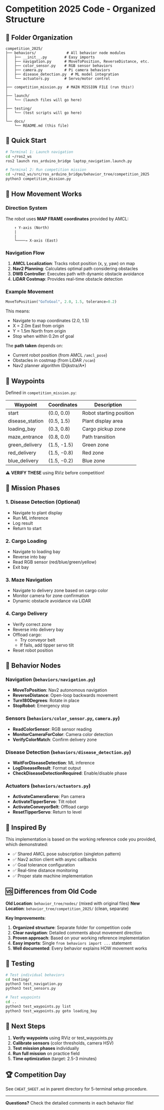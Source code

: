 # Competition 2025 Code - Organized Structure

## 📁 Folder Organization

```
competition_2025/
├── behaviors/              # All behavior node modules
│   ├── __init__.py        # Easy imports
│   ├── navigation.py      # MoveToPosition, ReverseDistance, etc.
│   ├── color_sensor.py    # RGB sensor behaviors
│   ├── camera.py          # Pi camera behaviors
│   ├── disease_detection.py  # ML model integration
│   └── actuators.py       # Servo/motor control
│
├── competition_mission.py  # MAIN MISSION FILE (run this!)
│
├── launch/
│   └── (launch files will go here)
│
├── testing/
│   └── (test scripts will go here)
│
└── docs/
    └── README.md (this file)
```

## 🚀 Quick Start

```bash
# Terminal 1: Launch navigation
cd ~/ros2_ws
ros2 launch ros_arduino_bridge laptop_navigation.launch.py

# Terminal 2: Run competition mission
cd ~/ros2_ws/src/ros_arduino_bridge/behavior_tree/competition_2025
python3 competition_mission.py
```

## 🧭 How Movement Works

### Direction System

The robot uses **MAP FRAME coordinates** provided by AMCL:

```
    ↑ Y-axis (North)
    |
    |
    └────→ X-axis (East)
```

### Navigation Flow

1. **AMCL Localization**: Tracks robot position (x, y, yaw) on map
2. **Nav2 Planning**: Calculates optimal path considering obstacles
3. **DWB Controller**: Executes path with dynamic obstacle avoidance
4. **LiDAR Costmap**: Provides real-time obstacle detection

### Example Movement

```python
MoveToPosition("GoToGoal", 2.0, 1.5, tolerance=0.2)
```

This means:

- Navigate to map coordinates (2.0, 1.5)
- X = 2.0m East from origin
- Y = 1.5m North from origin
- Stop when within 0.2m of goal

The **path taken** depends on:

- Current robot position (from AMCL `/amcl_pose`)
- Obstacles in costmap (from LiDAR `/scan`)
- Nav2 planner algorithm (Dijkstra/A\*)

## 📍 Waypoints

Defined in `competition_mission.py`:

| Waypoint        | Coordinates | Description             |
| --------------- | ----------- | ----------------------- |
| start           | (0.0, 0.0)  | Robot starting position |
| disease_station | (0.5, 1.5)  | Plant display area      |
| loading_bay     | (0.3, 0.8)  | Cargo pickup zone       |
| maze_entrance   | (0.8, 0.0)  | Path transition         |
| green_delivery  | (1.5, -1.5) | Green zone              |
| red_delivery    | (1.5, -0.8) | Red zone                |
| blue_delivery   | (1.5, -0.2) | Blue zone               |

⚠️ **VERIFY THESE** using RViz before competition!

## 🎯 Mission Phases

### 1. Disease Detection (Optional)

- Navigate to plant display
- Run ML inference
- Log result
- Return to start

### 2. Cargo Loading

- Navigate to loading bay
- Reverse into bay
- Read RGB sensor (red/blue/green/yellow)
- Exit bay

### 3. Maze Navigation

- Navigate to delivery zone based on cargo color
- Monitor camera for zone confirmation
- Dynamic obstacle avoidance via LiDAR

### 4. Cargo Delivery

- Verify correct zone
- Reverse into delivery bay
- Offload cargo:
  - Try conveyor belt
  - If fails, add tipper servo tilt
- Reset robot position

## 🔧 Behavior Nodes

### Navigation (`behaviors/navigation.py`)

- **MoveToPosition**: Nav2 autonomous navigation
- **ReverseDistance**: Open-loop backwards movement
- **Turn180Degrees**: Rotate in place
- **StopRobot**: Emergency stop

### Sensors (`behaviors/color_sensor.py`, `camera.py`)

- **ReadColorSensor**: RGB sensor reading
- **MonitorCameraForColor**: Camera color detection
- **VerifyColorMatch**: Confirm delivery zone

### Disease Detection (`behaviors/disease_detection.py`)

- **WaitForDiseaseDetection**: ML inference
- **LogDiseaseResult**: Format output
- **CheckDiseaseDetectionRequired**: Enable/disable phase

### Actuators (`behaviors/actuators.py`)

- **ActivateCameraServo**: Pan camera
- **ActivateTipperServo**: Tilt robot
- **ActivateConveyorBelt**: Offload cargo
- **ResetTipperServo**: Return to level

## 📖 Inspired By

This implementation is based on the working reference code you provided, which demonstrated:

- ✅ Shared AMCL pose subscription (singleton pattern)
- ✅ Nav2 action client with async callbacks
- ✅ Goal tolerance configuration
- ✅ Real-time distance monitoring
- ✅ Proper state machine implementation

## 🆚 Differences from Old Code

**Old Location**: `behavior_tree/nodes/` (mixed with original files)
**New Location**: `behavior_tree/competition_2025/` (clean, separate)

**Key Improvements**:

1. **Organized structure**: Separate folder for competition code
2. **Clear navigation**: Detailed comments about movement direction
3. **Proven approach**: Based on your working reference implementation
4. **Easy imports**: Single `from behaviors import ...` statement
5. **Well documented**: Every behavior explains HOW movement works

## 🧪 Testing

```bash
# Test individual behaviors
cd testing/
python3 test_navigation.py
python3 test_sensors.py

# Test waypoints
cd ..
python3 test_waypoints.py list
python3 test_waypoints.py goto loading_bay
```

## 📝 Next Steps

1. **Verify waypoints** using RViz or test_waypoints.py
2. **Calibrate sensors** (color thresholds, camera HSV)
3. **Test mission phases** individually
4. **Run full mission** on practice field
5. **Time optimization** (target: 2.5-3 minutes)

## 🏆 Competition Day

See `CHEAT_SHEET.md` in parent directory for 5-terminal setup procedure.

---

**Questions?** Check the detailed comments in each behavior file!
